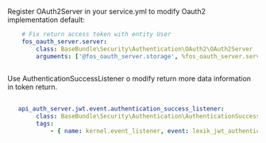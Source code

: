 

Register OAuth2Server in your service.yml to modify Oauth2 implementation default:

```yaml
    # Fix return access token with entity User
    fos_oauth_server.server:
        class: BaseBundle\Security\Authentication\OAuth2\OAuth2Server
        arguments: ['@fos_oauth_server.storage', %fos_oauth_server.server.options%]
        
```   
     
Use AuthenticationSuccessListener o modify return more data information in token return.

```yaml
    
   api_auth_server.jwt.event.authentication_success_listener:
        class: BaseBundle\Security\Authentication\AuthenticationSuccessListener
        tags:
            - { name: kernel.event_listener, event: lexik_jwt_authentication.on_authentication_success, method: onAuthenticationSuccessResponse }
```     

